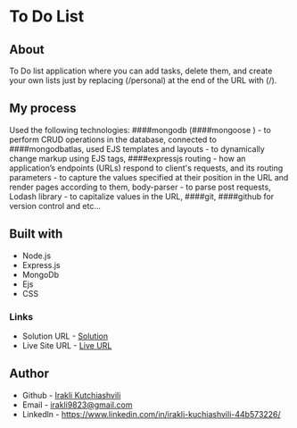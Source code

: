 # To Do List


## About

To Do list application where you can add tasks, delete them, and create your own lists just by replacing (/personal)
at the end of the URL with (/<yourkeyword>).


## My process

Used the following technologies: ####mongodb (####mongoose ) - to perform CRUD operations in the database, connected to ####mongodbatlas,
used EJS templates and layouts - to dynamically change markup using EJS tags, ####expressjs routing - how an application’s endpoints (URLs)
respond to client's requests, and its routing parameters - to capture the values specified at their position in the URL and render pages according to them,
body-parser - to parse post requests, Lodash library - to capitalize values in the URL, ####git, ####github for version control and etc...

## Built with

* Node.js
* Express.js
* MongoDb
* Ejs
* CSS

### Links

* Solution URL - [Solution](https://github.com/iraklikutchiashvili/Node-ToDoList)
* Live Site URL - [Live URL](https://lively-pig-dungarees.cyclic.app/Personal)

## Author

* Github - [Irakli Kutchiashvili](https://github.com/iraklikutchiashvili)
* Email - irakli9823@gmail.com
* Linkedln - https://www.linkedin.com/in/irakli-kuchiashvili-44b573226/


